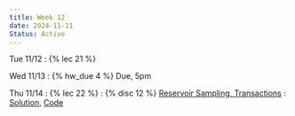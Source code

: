 ```yaml
---
title: Week 12
date: 2024-11-11
Status: Active
---
```


Tue 11/12
: {% lec 21 %}

Wed 11/13
: {% hw_due 4 %} Due, 5pm

Thu 11/14
: {% lec 22 %}
: {% disc 12 %} [Reservoir Sampling, Transactions](https://drive.google.com/file/d/15D9nu3QMS65wMqwDkL7f2H9NtpiihyM2/view?usp=sharing)
  : [Solution](https://drive.google.com/file/d/1vhy1C4-fz0PzwSuvzYNm5vfPc6hvZyHS/view?usp=sharing), [Code](http://data101.datahub.berkeley.edu/hub/user-redirect/git-pull?repo=https%3A%2F%2Fgithub.com%2Fcal-data-eng%2Ffa24-materials&urlpath=tree%2Ffa24-materials%2Fdisc%2Fdisc12%2Fdisc12.ipynb&branch=main)
